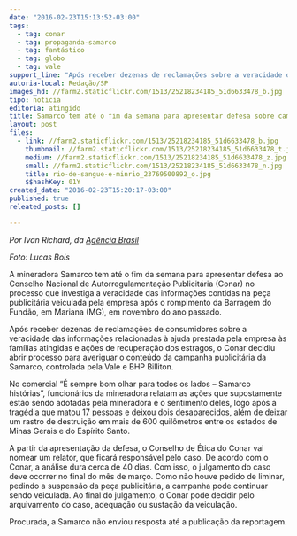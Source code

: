 ```yaml
---
date: "2016-02-23T15:13:52-03:00"
tags:
  - tag: conar
  - tag: propaganda-samarco
  - tag: fantástico
  - tag: globo
  - tag: vale
support_line: "Após receber dezenas de reclamações sobre a veracidade das informações relacionadas à ajuda prestada pela empresa às famílias atingidas, o Conar decidiu abrir processo para averiguar o conteúdo da campanha publicitária da Samarco."
autoria-local: Redação/SP
images_hd: //farm2.staticflickr.com/1513/25218234185_51d6633478_b.jpg
tipo: noticia
editoria: atingido
title: Samarco tem até o fim da semana para apresentar defesa sobre campanha publicitária
layout: post
files:
  - link: //farm2.staticflickr.com/1513/25218234185_51d6633478_b.jpg
    thumbnail: //farm2.staticflickr.com/1513/25218234185_51d6633478_t.jpg
    medium: //farm2.staticflickr.com/1513/25218234185_51d6633478_z.jpg
    small: //farm2.staticflickr.com/1513/25218234185_51d6633478_n.jpg
    title: rio-de-sangue-e-minrio_23769500892_o.jpg
    $$hashKey: 01Y
created_date: "2016-02-23T15:20:17-03:00"
published: true
releated_posts: []

---
```

<p><em>Por Ivan Richard, da <a href="http://agenciabrasil.ebc.com.br/geral/noticia/2016-02/samarco-tem-ate-o-final-da-semana-para-apresentar-defesa-ao-conar">Ag&ecirc;ncia Brasil</a></em></p>

<p><em>Foto: Lucas Bois</em></p>

<p>A mineradora Samarco tem at&eacute; o fim da semana para apresentar defesa ao Conselho Nacional de Autorregulamenta&ccedil;&atilde;o Publicit&aacute;ria (Conar) no processo que investiga a veracidade das informa&ccedil;&otilde;es contidas na pe&ccedil;a publicit&aacute;ria veiculada pela empresa ap&oacute;s o rompimento da Barragem do Fund&atilde;o, em Mariana (MG), em novembro do ano passado.</p>

<p>Ap&oacute;s receber dezenas de reclama&ccedil;&otilde;es de consumidores sobre a veracidade das informa&ccedil;&otilde;es relacionadas &agrave; ajuda prestada pela empresa &agrave;s fam&iacute;lias atingidas e a&ccedil;&otilde;es de recupera&ccedil;&atilde;o dos estragos, o Conar decidiu abrir processo para averiguar o conte&uacute;do da campanha publicit&aacute;ria da Samarco, controlada pela Vale e BHP Billiton.</p>

<p>No comercial &ldquo;&Eacute; sempre bom olhar para todos os lados &ndash; Samarco hist&oacute;rias&rdquo;, funcion&aacute;rios da mineradora relatam as a&ccedil;&otilde;es que supostamente est&atilde;o sendo adotadas pela mineradora e o sentimento deles, logo ap&oacute;s a trag&eacute;dia que matou 17 pessoas e deixou dois desaparecidos, al&eacute;m de deixar um rastro de destrui&ccedil;&atilde;o em mais de 600 quil&ocirc;metros entre os estados de Minas Gerais e do Esp&iacute;rito Santo.</p>

<p>A partir da apresenta&ccedil;&atilde;o da defesa, o Conselho de &Eacute;tica do Conar vai nomear um relator, que ficar&aacute; respons&aacute;vel pelo caso. De acordo com o Conar, a an&aacute;lise dura cerca de 40 dias. Com isso, o julgamento do caso deve ocorrer no final do m&ecirc;s de mar&ccedil;o. Como n&atilde;o houve pedido de liminar, pedindo a suspens&atilde;o da pe&ccedil;a publicit&aacute;ria, a campanha pode continuar sendo veiculada. Ao final do julgamento, o Conar pode decidir pelo arquivamento do caso, adequa&ccedil;&atilde;o ou susta&ccedil;&atilde;o da veicula&ccedil;&atilde;o.</p>

<p>Procurada, a Samarco n&atilde;o enviou resposta at&eacute; a publica&ccedil;&atilde;o da reportagem.</p>
